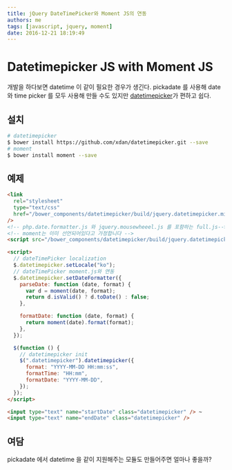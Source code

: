 ```yaml
---
title: jQuery DateTimePicker와 Moment JS의 연동
authors: me
tags: [javascript, jquery, moment]
date: 2016-12-21 18:19:49
---
```


# Datetimepicker JS with Moment JS

개발을 하다보면 datetime 이 같이 필요한 경우가 생긴다.
pickadate 를 사용해 date 와 time picker 를 모두 사용해 만들 수도 있지만
[datetimepicker](https://github.com/xdan/datetimepicker)가 편하고 쉽다.

## 설치

```bash
# datetimepicker
$ bower install https://github.com/xdan/datetimepicker.git --save
# moment
$ bower install moment --save
```

## 예제

```html
<link
  rel="stylesheet"
  type="text/css"
  href="/bower_components/datetimepicker/build/jquery.datetimepicker.min.css"
/>
<!-- php.date.formatter.js 와 jquery.mousewheeel.js 를 포함하는 full.js-->
<!-- moment는 이미 선언되어있다고 가정합니다 -->
<script src="/bower_components/datetimepicker/build/jquery.datetimepicker.full.min.js"></script>

<script>
  // dateTimePicker localization
  $.datetimepicker.setLocale("ko");
  // dateTimePicker moment.js와 연동
  $.datetimepicker.setDateFormatter({
    parseDate: function (date, format) {
      var d = moment(date, format);
      return d.isValid() ? d.toDate() : false;
    },

    formatDate: function (date, format) {
      return moment(date).format(format);
    },
  });

  $(function () {
    // datetimepicker init
    $(".datetimepicker").datetimepicker({
      format: "YYYY-MM-DD HH:mm:ss",
      formatTime: "HH:mm",
      formatDate: "YYYY-MM-DD",
    });
  });
</script>

<input type="text" name="startDate" class="datetimepicker" /> ~
<input type="text" name="endDate" class="datetimepicker" />
```

## 여담

pickadate 에서 datetime 을 같이 지원해주는 모듈도 만들어주면 얼마나 좋을까?
